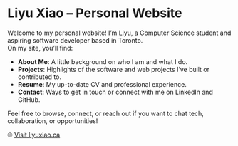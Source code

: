 # Liyu Xiao – Personal Website

Welcome to my personal website! I’m Liyu, a Computer Science student and aspiring software developer based in Toronto.  
On my site, you’ll find:

- **About Me**: A little background on who I am and what I do.
- **Projects**: Highlights of the software and web projects I’ve built or contributed to.
- **Resume**: My up-to-date CV and professional experience.
- **Contact**: Ways to get in touch or connect with me on LinkedIn and GitHub.

Feel free to browse, connect, or reach out if you want to chat tech, collaboration, or opportunities!

🌐 [Visit liyuxiao.ca](https://liyuxiao.ca)
